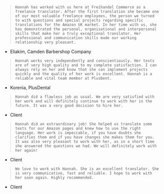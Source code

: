 > `Hannah has worked with us here at Freihandel Commerce as a freelance translator. After the first translation she became one of our most valuable freelance employees, the person we turned to with questions and special projects regarding specific translations for the Amazon UK market. In her time with us, she has demonstrated the personal, organisational and interpersonal skills that make her a truly exceptional translator. Her professional and communication skills made our working relationship very pleasant.`

-	Eliakim, Camden Barbershop Company

> `Hannah works very independently and conscientiously. Her texts are of very high quality and to my complete satisfaction. I can always rely on her and know that she can implement projects quickly and the quality of her work is excellent. Hannah is a reliable and vital team member at PlusDent.`

-	Korenia, PlusDental 

> `Hannah did a flawless job as usual. We are very satisfied with her work and will definitely continue to work with her in the future. It was a very good decision to hire her.`

-	Client 

> `Hannah did an extraordinary job! She helped us translate some texts for our Amazon pages and knew how to use the right language. Her work is impeccable, if you have doubts she clarifies them and if you have changes she makes them for you. It was also very pleasant to work with her, as in a short time she answered the questions we had. We will definitely work with her again!`

-	Client 

> `We love to work with Hannah. She is an excellent translator. She is very communicative, fast and reliable. I hope to work with her soon again. Highly recommended.`

-	Client 
